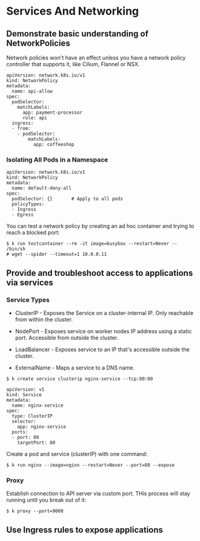 # Services And Networking

## Demonstrate basic understanding of NetworkPolicies

Network policies won't have an effect unless you have a network policy controller that supports it, like Cilium, Flannel or NSX.


```
apiVersion: network.k8s.io/v1
kind: NetworkPolicy
metadata:
  name: api-allow
spec:
  podSelector:
    matchLabels:
      app: payment-processor
      role: api
  ingress:
  - from:
    - podSelector:
        matchLabels:
          app: coffeeshop
```

### Isolating All Pods in a Namespace

```
apiVersion: network.k8s.io/v1
kind: NetworkPolicy
metadata:
  name: default-deny-all
spec:
  podSelector: {}       # Apply to all pods
  policyTypes:
  - Ingress
  - Egress
```

You can test a network policy by creating an ad hoc container and trying to reach a blocked port:

```
$ k run testcontainer --rm -it image=busybox --restart=Never -- /bin/sh
# wget --spider --timeout=1 10.0.0.11

```

## Provide and troubleshoot access to applications via services

### Service Types

- ClusterIP - Exposes the Service on a cluster-internal IP.   Only reachable from within the cluster.

- NodePort - Exposes service on worker nodes IP address using a static port.  Accessible from outside the cluster.

- LoadBalancer - Exposes service to an IP that's accessible outside the cluster.

- ExternalName - Maps a service to a DNS name.


```
$ k create service clusterip nginx-service --tcp:80:80
```

```
apiVersion: v1
kind: Service
metadata:
  name: nginx-service
spec:
  type: ClusterIP
  selector:
    app: nginx-service
  ports:
  - port: 80
    targetPort: 80
```


Create a pod and service (clusterIP) with one command:
```
$ k run nginx --image=nginx --restart=Never --port=80 --expose
```

### Proxy

Establish connection to API server via custom port.  THis process will stay running until you break out of it:
```
$ k proxy --port=9000
```

## Use Ingress rules to expose applications


